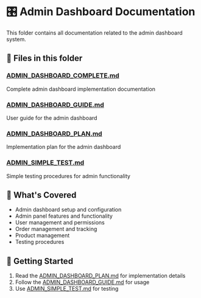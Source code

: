 # 🎛️ Admin Dashboard Documentation

This folder contains all documentation related to the admin dashboard system.

## 📄 Files in this folder

### [ADMIN_DASHBOARD_COMPLETE.md](./ADMIN_DASHBOARD_COMPLETE.md)
Complete admin dashboard implementation documentation

### [ADMIN_DASHBOARD_GUIDE.md](./ADMIN_DASHBOARD_GUIDE.md)
User guide for the admin dashboard

### [ADMIN_DASHBOARD_PLAN.md](./ADMIN_DASHBOARD_PLAN.md)
Implementation plan for the admin dashboard

### [ADMIN_SIMPLE_TEST.md](./ADMIN_SIMPLE_TEST.md)
Simple testing procedures for admin functionality

## 🎯 What's Covered

- Admin dashboard setup and configuration
- Admin panel features and functionality
- User management and permissions
- Order management and tracking
- Product management
- Testing procedures

## 🚀 Getting Started

1. Read the [ADMIN_DASHBOARD_PLAN.md](./ADMIN_DASHBOARD_PLAN.md) for implementation details
2. Follow the [ADMIN_DASHBOARD_GUIDE.md](./ADMIN_DASHBOARD_GUIDE.md) for usage
3. Use [ADMIN_SIMPLE_TEST.md](./ADMIN_SIMPLE_TEST.md) for testing
